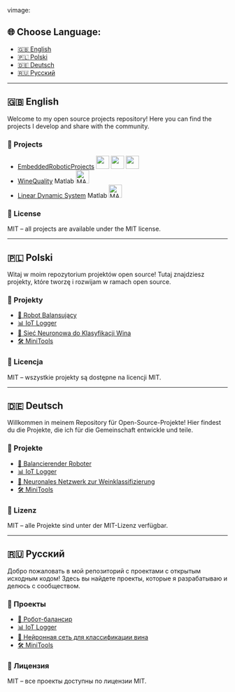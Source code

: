 vimage:
## 🌐 Choose Language:
- [🇬🇧 English](#english)
- [🇵🇱 Polski](#polski)
- [🇩🇪 Deutsch](#deutsch)
- [🇷🇺 Русский](#russkiy)

---

## <a name="english"></a> 🇬🇧 English

Welcome to my open source projects repository! Here you can find the projects I develop and share with the community.

### 🚀 Projects

- [EmbeddedRoboticProjects](https://github.com/0ZGAnetwork/EmbeddedRoboticProjects) <img src="https://cdn.jsdelivr.net/gh/devicons/devicon/icons/c/c-original.svg" width="30" height="30"/> <img src="https://cdn.jsdelivr.net/gh/devicons/devicon/icons/cplusplus/cplusplus-original.svg" width="30" height="30"/> <img src="https://cdn.jsdelivr.net/gh/devicons/devicon/icons/raspberrypi/raspberrypi-original.svg" width="30" height="30"/>
- [WineQuality](https://github.com/0ZGAnetwork/WineQualityProject)  Matlab <img src="https://upload.wikimedia.org/wikipedia/commons/2/21/Matlab_Logo.png" width="30" height="30" alt="MATLAB Logo"/>
- [Linear Dynamic System](https://github.com/0ZGAnetwork/LinearDynamicalSProject)  Matlab <img src="https://upload.wikimedia.org/wikipedia/commons/2/21/Matlab_Logo.png" width="30" height="30" alt="MATLAB Logo"/>

### 🧾 License

MIT – all projects are available under the MIT license.

---

## <a name="polski"></a> 🇵🇱 Polski

Witaj w moim repozytorium projektów open source! Tutaj znajdziesz projekty, które tworzę i rozwijam w ramach open source.

### 🚀 Projekty

- [🤖 Robot Balansujący](robot-balansujacy)
- [📊 IoT Logger](iot-logger)
- [🧠 Sieć Neuronowa do Klasyfikacji Wina](wine-mlp)
- [🛠️ MiniTools](minitools)

### 🧾 Licencja

MIT – wszystkie projekty są dostępne na licencji MIT.

---

## <a name="deutsch"></a> 🇩🇪 Deutsch

Willkommen in meinem Repository für Open-Source-Projekte! Hier findest du die Projekte, die ich für die Gemeinschaft entwickle und teile.

### 🚀 Projekte

- [🤖 Balancierender Roboter](robot-balancing)
- [📊 IoT Logger](iot-logger)
- [🧠 Neuronales Netzwerk zur Weinklassifizierung](wine-mlp)
- [🛠️ MiniTools](minitools)

### 🧾 Lizenz

MIT – alle Projekte sind unter der MIT-Lizenz verfügbar.

---

## <a name="russkiy"></a> 🇷🇺 Русский

Добро пожаловать в мой репозиторий с проектами с открытым исходным кодом! Здесь вы найдете проекты, которые я разрабатываю и делюсь с сообществом.

### 🚀 Проекты

- [🤖 Робот-балансир](robot-balancing)
- [📊 IoT Logger](iot-logger)
- [🧠 Нейронная сеть для классификации вина](wine-mlp)
- [🛠️ MiniTools](minitools)

### 🧾 Лицензия

MIT – все проекты доступны по лицензии MIT.
